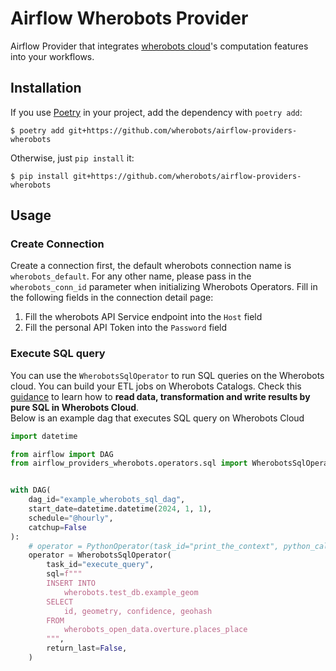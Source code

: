 # Airflow Wherobots Provider

Airflow Provider that integrates [wherobots cloud](https://wherobots.com/)'s computation features into your workflows.

## Installation

If you use [Poetry](https://python-poetry.org) in your project, add the
dependency with `poetry add`:

```
$ poetry add git+https://github.com/wherobots/airflow-providers-wherobots
```

Otherwise, just `pip install` it:

```
$ pip install git+https://github.com/wherobots/airflow-providers-wherobots
```

## Usage

### Create Connection
Create a connection first, the default wherobots connection name is `wherobots_default`.
For any other name, please pass in the `wherobots_conn_id` parameter when initializing Wherobots Operators.
Fill in the following fields in the connection detail page:
1. Fill the wherobots API Service endpoint into the `Host` field
2. Fill the personal API Token into the `Password` field

### Execute SQL query
You can use the `WherobotsSqlOperator` to run SQL queries on the Wherobots cloud.
You can build your ETL jobs on Wherobots Catalogs.
Check this [guidance](https://docs.wherobots.services/1.2.2/tutorials/sedonadb/vector-data/vector-load/) to learn how to **read data, transformation and write results by pure SQL in Wherobots Cloud**.  
Below is an example dag that executes SQL query on Wherobots Cloud 
```python
import datetime

from airflow import DAG
from airflow_providers_wherobots.operators.sql import WherobotsSqlOperator


with DAG(
    dag_id="example_wherobots_sql_dag",
    start_date=datetime.datetime(2024, 1, 1),
    schedule="@hourly",
    catchup=False
):
    # operator = PythonOperator(task_id="print_the_context", python_callable=print_context)
    operator = WherobotsSqlOperator(
        task_id="execute_query",
        sql=f"""
        INSERT INTO
            wherobots.test_db.example_geom
        SELECT
            id, geometry, confidence, geohash
        FROM
            wherobots_open_data.overture.places_place
        """,
        return_last=False,
    )
```
